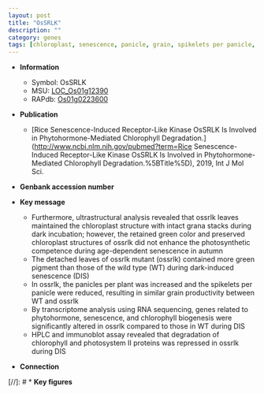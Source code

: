 ```yaml
---
layout: post
title: "OsSRLK"
description: ""
category: genes
tags: [chloroplast, senescence, panicle, grain, spikelets per panicle, chlorophyll biogenesis, photosystem]
---
```


* **Information**  
    + Symbol: OsSRLK  
    + MSU: [LOC_Os01g12390](http://rice.plantbiology.msu.edu/cgi-bin/ORF_infopage.cgi?orf=LOC_Os01g12390)  
    + RAPdb: [Os01g0223600](http://rapdb.dna.affrc.go.jp/viewer/gbrowse_details/irgsp1?name=Os01g0223600)  

* **Publication**  
    + [Rice Senescence-Induced Receptor-Like Kinase OsSRLK Is Involved in Phytohormone-Mediated Chlorophyll Degradation.](http://www.ncbi.nlm.nih.gov/pubmed?term=Rice Senescence-Induced Receptor-Like Kinase OsSRLK Is Involved in Phytohormone-Mediated Chlorophyll Degradation.%5BTitle%5D), 2019, Int J Mol Sci.

* **Genbank accession number**  

* **Key message**  
    + Furthermore, ultrastructural analysis revealed that ossrlk leaves maintained the chloroplast structure with intact grana stacks during dark incubation; however, the retained green color and preserved chloroplast structures of ossrlk did not enhance the photosynthetic competence during age-dependent senescence in autumn
    + The detached leaves of ossrlk mutant (ossrlk) contained more green pigment than those of the wild type (WT) during dark-induced senescence (DIS)
    + In ossrlk, the panicles per plant was increased and the spikelets per panicle were reduced, resulting in similar grain productivity between WT and ossrlk
    + By transcriptome analysis using RNA sequencing, genes related to phytohormone, senescence, and chlorophyll biogenesis were significantly altered in ossrlk compared to those in WT during DIS
    + HPLC and immunoblot assay revealed that degradation of chlorophyll and photosystem II proteins was repressed in ossrlk during DIS

* **Connection**  

[//]: # * **Key figures**  


